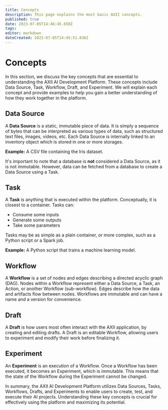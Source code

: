 ```yaml
---
title: Concepts
description: This page explains the most basic AXII concepts.
published: true
date: 2023-07-05T14:46:45.650Z
tags: 
editor: markdown
dateCreated: 2023-07-05T14:45:51.836Z
---
```


# Concepts

In this section, we discuss the key concepts that are essential to understanding the AXII AI Development Platform. These concepts include Data Source, Task, Workflow, Draft, and Experiment. We will explain each concept and provide examples to help you gain a better understanding of how they work together in the platform.

## Data Source

A **Data Source** is a static, immutable piece of data. It is simply a sequence of bytes that can be interpreted as various types of data, such as structured text files, images, videos, etc. Each Data Source is internally linked to an inventory object which is stored in one or more storages.

**Example:** A CSV file containing the Iris dataset.

It's important to note that a database is **not** considered a Data Source, as it is not immutable. However, data can be fetched from a database to create a Data Source using a Task.

## Task

A **Task** is anything that is executed within the platform. Conceptually, it is closest to a container. Tasks can:

- Consume some inputs
- Generate some outputs
- Take some parameters

Tasks may be as simple as a plain container, or more complex, such as a Python script or a Spark job.

**Example:** A Python script that trains a machine learning model.

## Workflow

A **Workflow** is a set of nodes and edges describing a directed acyclic graph (DAG). Nodes within a Workflow represent either a Data Source, a Task, an Action, or another Workflow (sub-workflow). Edges describe how the data and artifacts flow between nodes. Workflows are immutable and can have a name and a version for convenience.

## Draft

A **Draft** is how users most often interact with the AXII application, by creating and editing drafts. A Draft is an editable Workflow, allowing users to experiment and modify their work before finalizing it.

## Experiment

An **Experiment** is an execution of a Workflow. Once a Workflow has been executed, it becomes an Experiment, which is immutable. This means that the state of the Workflow during the Experiment cannot be changed.

In summary, the AXII AI Development Platform utilizes Data Sources, Tasks, Workflows, Drafts, and Experiments to enable users to create, test, and execute their AI projects. Understanding these key concepts is crucial for effectively using the platform and maximizing its potential.